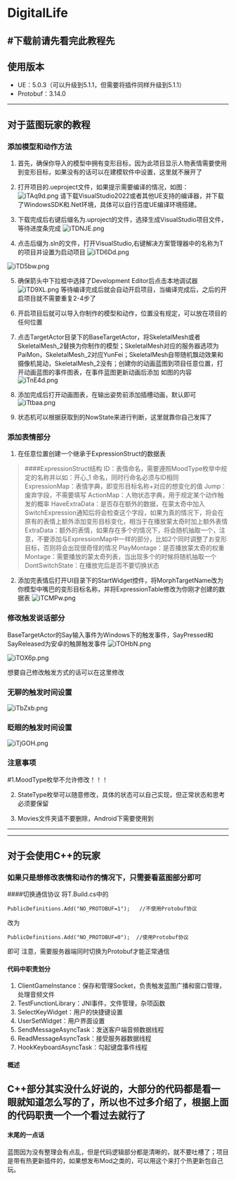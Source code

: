 # DigitalLife
#**下载前请先看完此教程先**
---
## 使用版本
- UE：5.0.3（可以升级到5.1.1，但需要将插件同样升级到5.1.1）
- Protobuf：3.14.0
---

## 对于蓝图玩家的教程
### 	 添加模型和动作方法
1.  首先，确保你导入的模型中拥有变形目标，因为此项目显示人物表情需要使用到变形目标，如果没有的话可以在建模软件中设置，这里就不展开了

2. 	打开项目的.ueproject文件，如果提示需要编译的情况，如图：
![iTAq9d.png](https://i.328888.xyz/2023/05/05/iTAq9d.png)
请下载VisualStudio2022或者其他UE支持的编译器，并下载了WindowsSDK和.Net环境，具体可以自行百度UE编译环境搭建。

3. 下载完成后右键后缀名为.uproject的文件，选择生成VisualStudio项目文件，等待进度条完成
![iTDNJE.png](https://i.328888.xyz/2023/05/05/iTDNJE.png)

4. 点击后缀为.sln的文件，打开VisualStudio,右键解决方案管理器中的名称为T的项目并设置为启动项目
![iTD6Dd.png](https://i.328888.xyz/2023/05/05/iTD6Dd.png)

![iTD5bw.png](https://i.328888.xyz/2023/05/05/iTD5bw.png)

5. 确保箭头中下拉框中选择了Development Editor后点击本地调试器
![iTD9XL.png](https://i.328888.xyz/2023/05/05/iTD9XL.png)
等待编译完成后就会自动开启项目，当编译完成后，之后的开启项目就不需要重复2-4步了

6. 开启项目后就可以导入你制作的模型和动作，位置没有规定，可以放在项目的任何位置

7. 点击TargetActor目录下的BaseTargetActor，将SkeletalMesh或者SkeletalMesh_2替换为你制作的模型；SkeletalMesh对应的服务器选项为PaiMon，SkeletalMesh_2对应YunFei；SkeletalMesh自带随机飘动效果和摄像机晃动，SkeletalMesh_2没有；创建你的动画蓝图到项目任意位置，打开动画蓝图的事件图表，在事件蓝图更新动画后添加
如图的内容
![iTnE4d.png](https://i.328888.xyz/2023/05/05/iTnE4d.png)

8. 添加完成后打开动画图表，在输出姿势前添加插槽动画，默认即可
![iTtbaa.png](https://i.328888.xyz/2023/05/05/iTtbaa.png)

9. 状态机可以根据获取到的NowState来进行判断，这里就靠你自己发挥了

###	添加表情部分
1. 在任意位置创建一个继承于ExpressionStruct的数据表
> ####ExpressionStruct结构
> ID：表情命名，需要遵照MoodType枚举中规定的名称并以如：开心_1 命名，同时行命名必须与ID相同
> ExpressionMap：表情字典，即变形目标名称+对应的想变化的值
> Jump：废弃字段，不需要填写
> ActionMap：人物状态字典，用于规定某个动作触发的概率
> HaveExtraData：是否存在额外的数据，在蒙太奇中加入SwitchExpression通知后将会检查这个字段，如果为真的情况下，将会在原有的表情上额外添加变形目标变化，相当于在播放蒙太奇时加上额外表情
> ExtraData：额外的表情，如果存在多个的情况下，将会随机抽取一个，注意，不要添加与ExpressionMap中一样的部分，比如2个同时调整了お变形目标，否则将会出现很奇怪的情况
> PlayMontage：是否播放蒙太奇的权重
> Montage：需要播放的蒙太奇列表，当出现多个的时候将随机抽取一个
> DontSwitchState：在播放完后是否不要切换状态

2. 添加完表情后打开UI目录下的StartWidget控件，将MorphTargetName改为你模型中嘴巴的变形目标名称，并将ExpressionTable修改为你刚才创建的数据表
![iTCMPw.png](https://i.328888.xyz/2023/05/05/iTCMPw.png)

### 修改触发说话部分
BaseTargetActor的Say输入事件为Windows下的触发事件，SayPressed和SayReleased为安卓的触屏触发事件
![iTOHbN.png](https://i.328888.xyz/2023/05/05/iTOHbN.png)

![iTOX6p.png](https://i.328888.xyz/2023/05/05/iTOX6p.png)

想要自己修改触发方式的话可以在这里修改

### 无聊的触发时间设置
![iTbZxb.png](https://i.328888.xyz/2023/05/05/iTbZxb.png)

### 眨眼的触发时间设置
![iTjGOH.png](https://i.328888.xyz/2023/05/05/iTjGOH.png)

###	注意事项
#1.MoodType枚举不允许修改！！！

2. StateType枚举可以随意修改，具体的状态可以自己实现，但正常状态和思考必须要保留

3. Movies文件夹请不要删除，Android下需要使用到

---

---
## 对于会使用C++的玩家
### 如果只是想修改表情和动作的情况下，只需要看蓝图部分即可

####切换通信协议
将T.Build.cs中的

    PublicDefinitions.Add("NO_PROTOBUF=1");   //不使用Protobuf协议
	
改为

    PublicDefinitions.Add("NO_PROTOBUF=0");  //使用Protobuf协议
	
即可
注意，需要服务器端同时切换为Protobuf才能正常通信

#### 代码中职责划分
1. ClientGameInstance：保存和管理Socket，负责触发蓝图广播和窗口管理，处理音频文件
2. TestFunctionLibrary：JNI事件，文件管理，杂项函数
3. SelectKeyWidget：用户的快捷键设置
4. UserSetWidget：用户界面设置
5. SendMessageAsyncTask：发送客户端音频数据线程
6. ReadMessageAsyncTask：接受服务器数据线程
7. HookKeyboardAsyncTask：勾起键盘事件线程

#### 概述
C++部分其实没什么好说的，大部分的代码都是看一眼就知道怎么写的了，所以也不过多介绍了，根据上面的代码职责一个一个看过去就行了
---

#### 末尾的一点话
蓝图因为没有整理会有点乱，但是代码逻辑部分都是清晰的，就不要吐槽了；项目是带有热更新插件的，如果想发布Mod之类的，可以用这个来打个热更新包自己玩。